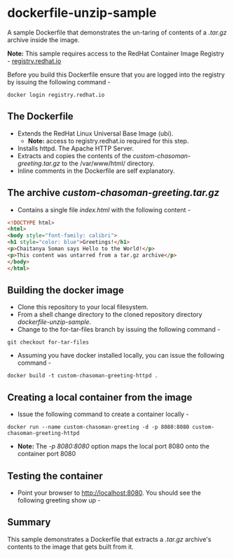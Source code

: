 # dockerfile-unzip-sample
A sample Dockerfile that demonstrates the un-taring of contents of a *.tar.gz* archive inside the image. 

**Note:** This sample requires access to the RedHat Container Image Registry - [registry.redhat.io](https://registry.redhat.io) 

Before you build this Dockerfile ensure that you are logged into the registry by issuing the following command -
```
docker login registry.redhat.io
```
## The Dockerfile
- Extends the RedHat Linux Universal Base Image (ubi).
  - **Note:** access to registry.redhat.io required for this step.
- Installs httpd. The Apache HTTP Server.
- Extracts and copies the contents of the *custom-chasoman-greeting.tar.gz* to the /var/www/html/ directory.
- Inline comments in the Dockerfile are self explanatory.
## The archive *custom-chasoman-greeting.tar.gz*
- Contains a single file *index.html* with the following content -
```html
<!DOCTYPE html>
<html>
<body style="font-family: calibri">
<h1 style="color: blue">Greetings!</h1>
<p>Chaitanya Soman says Hello to the World!</p>
<p>This content was untarred from a tar.gz archive</p>
</body>
</html>
```
## Building the docker image
- Clone this repository to your local filesystem.
- From a shell change directory to the cloned repository directory *dockerfile-unzip-sample*.
- Change to the for-tar-files branch by issuing the following command -
```
git checkout for-tar-files
```
- Assuming you have docker installed locally, you can issue the following command - 
```
docker build -t custom-chasoman-greeting-httpd .
```
## Creating a local container from the image
- Issue the following command to create a container locally - 
```
docker run --name custom-chasoman-greeting -d -p 8080:8080 custom-chasoman-greeting-httpd
```
  - **Note:** The *-p 8080:8080* option maps the local port 8080 onto the container port 8080
## Testing the container
- Point your browser to [http://localhost:8080](http://localhost:8080). You should see the following greeting show up - 
## Summary
This sample demonstrates a Dockerfile that extracts a *.tar.gz* archive's contents to the image that gets built from it.
